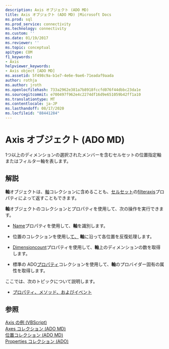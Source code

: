 ```yaml
---
description: Axis オブジェクト (ADO MD)
title: Axis オブジェクト (ADO MD) |Microsoft Docs
ms.prod: sql
ms.prod_service: connectivity
ms.technology: connectivity
ms.custom: ''
ms.date: 01/19/2017
ms.reviewer: ''
ms.topic: conceptual
apitype: COM
f1_keywords:
- Axis
helpviewer_keywords:
- Axis object [ADO MD]
ms.assetid: 5f498c9a-b1e7-4e6e-9ae6-71eadaf9aada
author: rothja
ms.author: jroth
ms.openlocfilehash: 733a2962e381a7b8918fccfd076f44dbbc23da1e
ms.sourcegitcommit: e700497f962e4c2274df16d9e651059b42ff1a10
ms.translationtype: MT
ms.contentlocale: ja-JP
ms.lasthandoff: 08/17/2020
ms.locfileid: "88441284"
---
```

# <a name="axis-object-ado-md"></a>Axis オブジェクト (ADO MD)
1つ以上のディメンションの選択されたメンバーを含むセルセットの位置指定軸またはフィルター軸を表します。  
  
## <a name="remarks"></a>解説  
 **軸**オブジェクトは、[軸](../../../ado/reference/ado-md-api/axes-collection-ado-md.md)コレクションに含めることも、[セルセット](../../../ado/reference/ado-md-api/cellset-object-ado-md.md)の[filteraxis](../../../ado/reference/ado-md-api/filteraxis-property-ado-md.md)プロパティによって返すこともできます。  
  
 **軸**オブジェクトのコレクションとプロパティを使用して、次の操作を実行できます。  
  
-   [Name](../../../ado/reference/ado-md-api/name-property-ado-md.md)プロパティを使用して、**軸**を識別します。  
  
-   位置のコレクションを使用し[て、](../../../ado/reference/ado-md-api/positions-collection-ado-md.md) **軸**に沿って各位置を反復処理します。  
  
-   [Dimensioncount](../../../ado/reference/ado-md-api/dimensioncount-property-ado-md.md)プロパティを使用して、**軸**上のディメンションの数を取得します。  
  
-   標準の ADO[プロパティ](../../../ado/reference/ado-api/properties-collection-ado.md)コレクションを使用して、**軸**のプロバイダー固有の属性を取得します。  
  
 ここでは、次のトピックについて説明します。  
  
-   [プロパティ、メソッド、およびイベント](../../../ado/reference/ado-md-api/axis-object-properties-methods-and-events.md)  
  
## <a name="see-also"></a>参照  
 [Axis の例 (VBScript)](../../../ado/reference/ado-md-api/axis-example-vbscript.md)   
 [Axes コレクション (ADO MD)](../../../ado/reference/ado-md-api/axes-collection-ado-md.md)   
 [位置コレクション (ADO MD)](../../../ado/reference/ado-md-api/positions-collection-ado-md.md)   
 [Properties コレクション (ADO)](../../../ado/reference/ado-api/properties-collection-ado.md)
